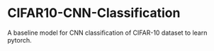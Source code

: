 # CIFAR10-CNN-Classification
A baseline model for CNN classification of CIFAR-10 dataset to learn pytorch.
